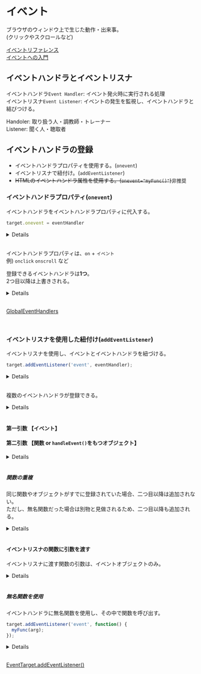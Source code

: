 # イベント

ブラウザのウィンドウ上で生じた動作・出来事。<br />
(クリックやスクロールなど)

[イベントリファレンス](https://developer.mozilla.org/ja/docs/Web/Events)<br />
[イベントへの入門](https://developer.mozilla.org/ja/docs/Learn/JavaScript/Building_blocks/Events)

## イベントハンドラとイベントリスナ

イベントハンドラ`Event Handler`: イベント発火時に実行される処理<br />
イベントリスナ`Event Listener`: イベントの発生を監視し、イベントハンドラと結びつける。

Handoler: 取り扱う人・調教師・トレーナー<br />
Listener: 聞く人・聴取者


## イベントハンドラの登録

- イベントハンドラプロパティを使用する。(`onevent`)
- イベントリスナで紐付け。(`addEventListener`)
- ~~HTMLのイベントハンドラ属性を使用する。(`onevent="myFunc()"`)~~<span style="font-size: small">非推奨</span>

### イベントハンドラプロパティ(`onevent`)

イベントハンドラをイベントハンドラプロパティに代入する。<br />

```javascript
target.onevent = eventHandler
```

<details>

```javascript
const btn = document.getElementById('btn');

const putsHello = () => console.log('Hello');

btn.onclick = putsHello;

// Hello
```

</details>

<br />

イベントハンドラプロパティは、`on` + `イベント`<br />
例) `onclick` `onscroll` など

登録できるイベントハンドラは**1つ**。<br />
2つ目以降は上書きされる。

<details>

```javascript
const btn = document.getElementById('btn');

const putsHello = () => console.log('Hello');
const putsWorld = () => console.log('World');

btn.onclick = putsHello;
btn.onclick = putsWorld;

// World
```

</details>

<br />

[GlobalEventHandlers](https://developer.mozilla.org/ja/docs/Web/API/GlobalEventHandlers)

<br />

### イベントリスナを使用した紐付け(`addEventListener`)

イベントリスナを使用し、イベントとイベントハンドラを紐づける。

```javascript
target.addEventListener('event', eventHandler);
```

<details>

```javascript
const btn = document.getElementById('btn');

const putsHello = () => console.log('Hello');

btn.addEventListener('click', putsHello);

// Hello
```

</details>

<br />

複数のイベントハンドラが登録できる。

<details>

```javascript
const btn = document.getElementById('btn');

const putsHello = () => console.log('Hello');
const putsWorld = () => console.log('World');

btn.addEventListener('click', putsHello);
btn.addEventListener('click', putsWorld);

// Hello
// World
```

</details>

<br />

#### 第一引数 【イベント】

#### 第二引数 【関数 or `handleEvent()`をもつオブジェクト】

<details>

```javascript
// 関数を渡す
const btn = document.getElementById('btn');
const changeColor = (e) => { e.currentTarget.style.color = 'red'; };

btn.addEventListener('click', changeColor);
```

```javascript
// 無名関数を渡す
const btn = document.getElementById('btn');

btn.addEventListener('click', function () {
  this.style.color = 'red';
});

// アロー関数
btn.addEventListener('click', (e) => {
  e.currentTarget.style.color = 'red';
});
```

```javascript
// オブジェクト(handleEvent)を渡す
const btn = document.getElementById('btn');
const changeColor = {
  handleEvent() {
    e.currentTarget.style.color = 'red';
  },
};

btn.addEventListener('click', changeColor);
```

</details>

<br />

##### 関数の重複

同じ関数やオブジェクトがすでに登録されていた場合、二つ目以降は追加されない。<br />
ただし、無名関数だった場合は別物と見做されるため、二つ目以降も追加される。

<details>

```javascript
// 関数の場合
const btn = document.getElementById('btn');
const putsHello = () => { console.log('Hello'); };

btn.addEventListener('click', putsHello);
btn.addEventListener('click', putsHello);
// 出力は一回
//
// Hello
```

```javascript
// オブジェクトの場合
const btn = document.getElementById('btn');
const putsHello = {
  handleEvent() { console.log('Hello'); },
};

btn.addEventListener('click', putsHello);
btn.addEventListener('click', putsHello);
// 出力は一回
//
// Hello
```

```javascript
// 無名関数の場合
const btn = document.getElementById('btn');

btn.addEventListener('click', () => { console.log('Hello'); });
btn.addEventListener('click', () => { console.log('Hello'); });
// 出力は二回
//
// Hello
// Hello
```

</details>

<br />

#### イベントリスナの関数に引数を渡す

イベントリスナに渡す関数の引数は、イベントオブジェクトのみ。

<details>

```javascript
const btn = document.getElementById('btn');
const putsArg = (event) => { console.log(event) };

btn.addEventListener('click', putsArg); // => PointerEvent {isTrusted: true, pointerId: 1, width: 1, height: 1, pressure: 0, …}
```

</details>

<br />

##### 無名関数を使用

イベントハンドラに無名関数を使用し、その中で関数を呼び出す。

```javascript
target.addEventListener('event', function() {
  myFunc(arg);
});
```

<details>

```javascript
const btn = document.getElementById('btn');
const putsWord = (word) => { console.log(word); };

btn.addEventListener('click', function() {
  putsWord('Hello');
});
```

</details>

<br />

[EventTarget.addEventListener()](https://developer.mozilla.org/ja/docs/Web/API/EventTarget/addEventListener)

